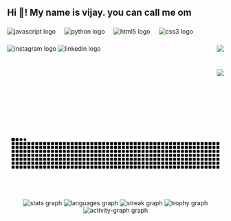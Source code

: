 <h2 align="left">Hi 👋! My name is vijay. you can call me om</h2>

###

<div align="left">
  <img src="https://cdn.jsdelivr.net/gh/devicons/devicon/icons/javascript/javascript-original.svg" height="40" alt="javascript logo"  />
  <img width="12" />
  <img src="https://cdn.jsdelivr.net/gh/devicons/devicon/icons/python/python-original.svg" height="40" alt="python logo"  />
  <img width="12" />
  <img src="https://cdn.jsdelivr.net/gh/devicons/devicon/icons/html5/html5-original.svg" height="40" alt="html5 logo"  />
  <img width="12" />
  <img src="https://cdn.simpleicons.org/css3/1572B6" height="40" alt="css3 logo"  />
</div>

###

<img align="right" src="https://profile-counter.glitch.me/omvijaysharma/count.svg?"  />

###

<div align="left">
  <img src="https://raw.githubusercontent.com/maurodesouza/profile-readme-generator/master/src/assets/icons/social/instagram/default.svg" width="52" height="40" alt="instagram logo"  />
  <img src="https://raw.githubusercontent.com/maurodesouza/profile-readme-generator/master/src/assets/icons/social/linkedin/default.svg" width="52" height="40" alt="linkedin logo"  />
</div>

###

<br clear="both">

<img align="right" height="150" src="https://images.app.goo.gl/s3mTsSCzfyUwdbSp7"  />

###

<br clear="both">

<img src="https://raw.githubusercontent.com/omvijaysharma/omvijaysharma/output/snake.svg" alt="Snake animation" />

###

<br clear="both">

<div align="center">
  <img src="https://github-readme-stats.vercel.app/api?username=omvijaysharma&hide_title=true&hide_rank=false&show_icons=true&include_all_commits=true&count_private=true&disable_animations=false&theme=dracula&locale=en&hide_border=true&order=1" height="150" alt="stats graph"  />
  <img src="https://github-readme-stats.vercel.app/api/top-langs?username=omvijaysharma&locale=en&hide_title=true&layout=compact&card_width=320&langs_count=10&theme=dark&hide_border=true&order=2" height="150" alt="languages graph"  />
  <img src="https://streak-stats.demolab.com?user=omvijaysharma&locale=en&mode=weekly&theme=dracula&hide_border=true&border_radius=5&order=3" height="150" alt="streak graph"  />
  <img src="https://github-profile-trophy.vercel.app?username=omvijaysharma&column=-1&row=1&margin-w=0&margin-h=0&no-bg=true&no-frame=true&order=4" height="150" alt="trophy graph"  />
  <img src="https://github-readme-activity-graph.vercel.app/graph?username=omvijaysharma&radius=16&theme=nord&area=true&order=5&hide_title=true&hide_border=true" height="300" alt="activity-graph graph"  />
</div>

###